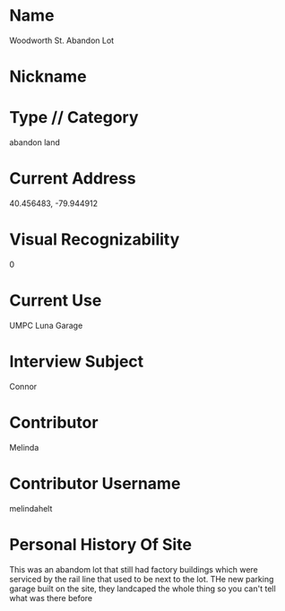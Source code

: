 # Name
Woodworth St. Abandon Lot
# Nickname
# Type // Category
abandon land
# Current Address
40.456483, -79.944912
# Visual Recognizability
0
# Current Use
UMPC Luna Garage
# Interview Subject 
Connor
# Contributor 
Melinda
# Contributor Username 
melindahelt
# Personal History Of Site
This was an abandom lot that still had factory buildings which were serviced by the rail line that used to be next to the lot. THe new parking garage built on the site, they landcaped the whole thing so you can't tell what was there before
